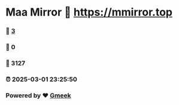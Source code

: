 # Maa Mirror :link: https://mmirror.top 
### :page_facing_up: [3](https://mmirror.top/tag.html) 
### :speech_balloon: 0 
### :hibiscus: 3127 
### :alarm_clock: 2025-03-01 23:25:50 
### Powered by :heart: [Gmeek](https://github.com/Meekdai/Gmeek)
